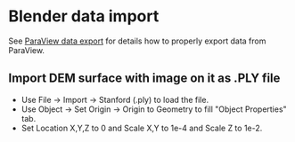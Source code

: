 # Blender data import

See [ParaView data export](https://github.com/mobigroup/ParaView-Blender/tree/master/export) for details how to properly export data from ParaView.

## Import DEM surface with image on it as .PLY file

* Use File -> Import -> Stanford (.ply) to load the file.
* Use Object -> Set Origin -> Origin to Geometry to fill "Object Properties" tab.
* Set Location X,Y,Z to 0 and Scale X,Y to 1e-4 and Scale Z to 1e-2.
